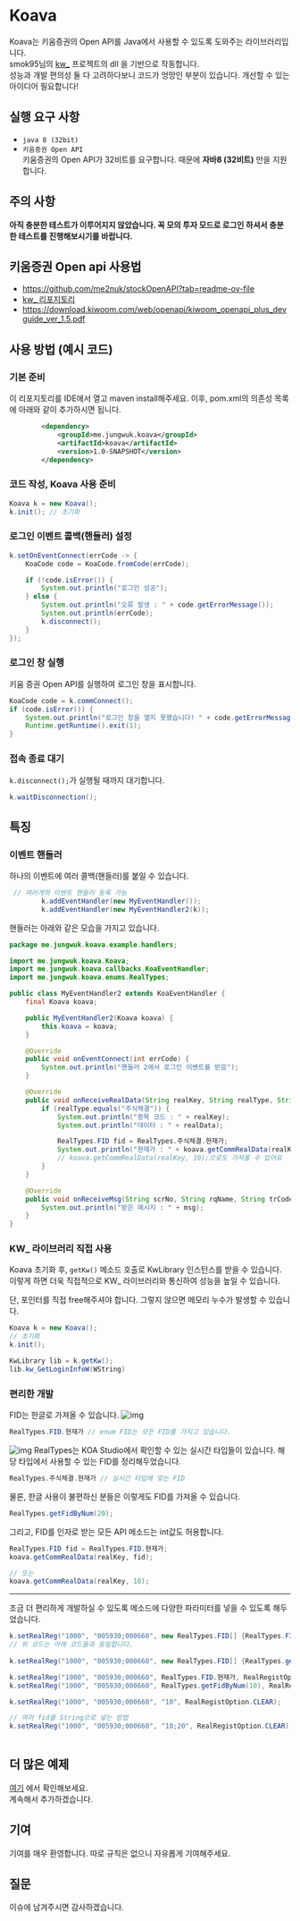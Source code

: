 # Koava
Koava는 키움증권의 Open API를 Java에서 사용할 수 있도록 도와주는 라이브러리입니다.  
smok95님의 [kw_](https://github.com/smok95/kw_) 프로젝트의 dll 을 기반으로 작동합니다.  
성능과 개발 편의성 둘 다 고려하다보니 코드가 엉망인 부분이 있습니다. 개선할 수 있는 아이디어 필요합니다!

## 실행 요구 사항
- ``java 8 (32bit)``  
- ``키움증권 Open API``  
키움증권의 Open API가 32비트를 요구합니다. 때문에 **자바8 (32비트)** 만을 지원합니다.

## 주의 사항
**아직 충분한 테스트가 이루어지지 않았습니다. 꼭 모의 투자 모드로 로그인 하셔서 충분한 테스트를 진행해보시기를 바랍니다.**  

## 키움증권 Open api 사용법
- https://github.com/me2nuk/stockOpenAPI?tab=readme-ov-file
- [kw_ 리포지토리](https://github.com/smok95/kw_)
- https://download.kiwoom.com/web/openapi/kiwoom_openapi_plus_devguide_ver_1.5.pdf

## 사용 방법 (예시 코드)

### 기본 준비
이 리포지토리를 IDE에서 열고 maven install해주세요. 
이후, pom.xml의 의존성 목록에 아래와 같이 추가하시면 됩니다.
```xml
        <dependency>
            <groupId>me.jungwuk.koava</groupId>
            <artifactId>koava</artifactId>
            <version>1.0-SNAPSHOT</version>
        </dependency>
```

### 코드 작성, Koava 사용 준비
```java
Koava k = new Koava();
k.init(); // 초기화
```

### 로그인 이벤트 콜백(핸들러) 설정
```java
k.setOnEventConnect(errCode -> {
    KoaCode code = KoaCode.fromCode(errCode);

    if (!code.isError()) {
        System.out.println("로그인 성공");
    } else {
        System.out.println("오류 발생 : " + code.getErrorMessage());
        System.out.println(errCode);
        k.disconnect();
    }
});
```

### 로그인 창 실행
키움 증권 Open API를 실행하여 로그인 창을 표시합니다.
```java
KoaCode code = k.commConnect();
if (code.isError()) {
    System.out.println("로그인 창을 열지 못했습니다! " + code.getErrorMessage());
    Runtime.getRuntime().exit(1);
}
```

### 접속 종료 대기
``k.disconnect();``가 실행될 때까지 대기합니다. 
```java
k.waitDisconnection();
```

## 특징
### 이벤트 핸들러
하나의 이벤트에 여러 콜백(핸들러)를 붙일 수 있습니다.
```java
 // 여러개의 이벤트 핸들러 등록 가능
        k.addEventHandler(new MyEventHandler());
        k.addEventHandler(new MyEventHandler2(k));
```

핸들러는 아래와 같은 모습을 가지고 있습니다.  

```java
package me.jungwuk.koava.example.handlers;

import me.jungwuk.koava.Koava;
import me.jungwuk.koava.callbacks.KoaEventHandler;
import me.jungwuk.koava.enums.RealTypes;

public class MyEventHandler2 extends KoaEventHandler {
    final Koava koava;

    public MyEventHandler2(Koava koava) {
        this.koava = koava;
    }

    @Override
    public void onEventConnect(int errCode) {
        System.out.println("핸들러 2에서 로그인 이벤트를 받음");
    }

    @Override
    public void onReceiveRealData(String realKey, String realType, String realData) {
        if (realType.equals("주식체결")) {
            System.out.println("종목 코드 : " + realKey);
            System.out.println("데이터 : " + realData);

            RealTypes.FID fid = RealTypes.주식체결.현재가;
            System.out.println("현재가 : " + koava.getCommRealData(realKey, fid));
            // koava.getCommRealData(realKey, 10);으로도 가져올 수 있어요
        }
    }

    @Override
    public void onReceiveMsg(String scrNo, String rqName, String trCode, String msg) {
        System.out.println("받은 메시지 : " + msg);
    }
}
```

### KW_ 라이브러리 직접 사용
Koava 초기화 후, ``getKw()`` 메소드 호출로 KwLibrary 인스턴스를 받을 수 있습니다.  
이렇게 하면 더욱 직접적으로 KW_ 라이브러리와 통신하여 성능을 높일 수 있습니다.  

단, 포인터를 직접 free해주셔야 합니다. 그렇지 않으면 메모리 누수가 발생할 수 있습니다.  
```java
Koava k = new Koava();
// 초기화
k.init();

KwLibrary lib = k.getKw();
lib.kw_GetLoginInfoW(WString)
```

### 편리한 개발
FID는 한글로 가져올 수 있습니다.
![img](imgs/fid_list.png)
```java
RealTypes.FID.현재가 // enum FID는 모든 FID를 가지고 있습니다.
```  
![img](imgs/realtypes_fid_list.png)
RealTypes는 KOA Studio에서 확인할 수 있는 실시간 타입들이 있습니다. 해당 타입에서 사용할 수 있는 FID를 정리해두었습니다.
```java
RealTypes.주식체결.현재가 // 실시간 타입에 맞는 FID
```  
물론, 한글 사용이 불편하신 분들은 이렇게도 FID를 가져올 수 있습니다.  
```java
RealTypes.getFidByNum(20);
```  
그리고, FID를 인자로 받는 모든 API 메소드는 int값도 허용합니다.  
```java
RealTypes.FID fid = RealTypes.FID.현재가;
koava.getCommRealData(realKey, fid);

// 또는
koava.getCommRealData(realKey, 10);
```
---
조금 더 편리하게 개발하실 수 있도록 메소드에 다양한 파라미터를 넣을 수 있도록 해두었습니다.  
```java
k.setRealReg("1000", "005930;000660", new RealTypes.FID[] {RealTypes.FID.현재가}, RealRegistOption.CLEAR);
// 위 코드는 아래 코드들과 동일합니다.
                
k.setRealReg("1000", "005930;000660", new RealTypes.FID[] {RealTypes.getFidByNum(10)}, RealRegistOption.CLEAR);

k.setRealReg("1000", "005930;000660", RealTypes.FID.현재가, RealRegistOption.CLEAR);
k.setRealReg("1000", "005930;000660", RealTypes.getFidByNum(10), RealRegistOption.CLEAR);

k.setRealReg("1000", "005930;000660", "10", RealRegistOption.CLEAR);

// 여러 fid를 String으로 넣는 방법
k.setRealReg("1000", "005930;000660", "10;20", RealRegistOption.CLEAR);
                 
```

## 더 많은 예제
[여기](./example/) 에서 확인해보세요.  
계속해서 추가하겠습니다.

## 기여
기여를 매우 환영합니다. 따로 규칙은 없으니 자유롭게 기여해주세요.  

## 질문
이슈에 남겨주시면 감사하겠습니다.